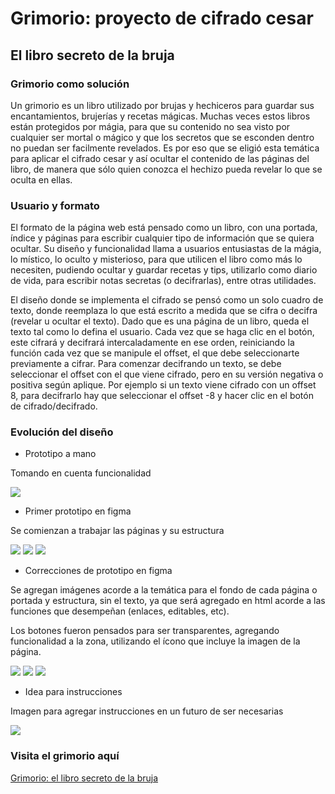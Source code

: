 # Grimorio: proyecto de cifrado cesar 
## El libro secreto de la bruja

### Grimorio como solución
Un grimorio es un libro utilizado por brujas y hechiceros para guardar sus encantamientos, brujerías y recetas mágicas. Muchas veces estos libros están protegidos por mágia, para que su contenido no sea visto por cualquier ser mortal o mágico y que los secretos que se esconden dentro no puedan ser facilmente revelados. Es por eso que se eligió esta temática para aplicar el cifrado cesar y así ocultar el contenido de las páginas del libro, de manera que sólo quien conozca el hechizo pueda revelar lo que se oculta en ellas.

### Usuario y formato        
El formato de la página web está pensado como un libro, con una portada, índice y páginas para escribir cualquier tipo de información que se quiera ocultar. Su diseño y funcionalidad llama a usuarios entusiastas de la mágia, lo místico, lo oculto y misterioso, para que utilicen el libro como más lo necesiten, pudiendo ocultar y guardar recetas y tips, utilizarlo como diario de vida, para escribir notas secretas (o decifrarlas), entre otras utilidades. 

El diseño donde se implementa el cifrado se pensó como un solo cuadro de texto, donde reemplaza lo que está escrito a medida que se cifra o decifra (revelar u ocultar el texto). Dado que es una página de un libro, queda el texto tal como lo defina el usuario. Cada vez que se haga clic en el botón, este cifrará y decifrará intercaladamente en ese orden, reiniciando la función cada vez que se manipule el offset, el que debe seleccionarte previamente a cifrar. Para comenzar decifrando un texto, se debe seleccionar el offset con el que viene cifrado, pero en su versión negativa o positiva según aplique. Por ejemplo si un texto viene cifrado con un offset 8, para decifrarlo hay que seleccionar el offset -8 y hacer clic en el botón de cifrado/decifrado.  

### Evolución del diseño

* Prototipo a mano

Tomando en cuenta funcionalidad

<img src="prototipo.jpg"></img>

* Primer prototipo en figma

Se comienzan a trabajar las páginas y su estructura


<img src="prototipo2.png"></img>
<img src="prototipo3.png"></img>
<img src="prototipo4.png"></img>

* Correcciones de prototipo en figma

Se agregan imágenes acorde a la temática para el fondo de cada página o portada y estructura, sin el texto, ya que será agregado en html acorde a las funciones que desempeñan (enlaces, editables, etc).

Los botones fueron pensados para ser transparentes, agregando funcionalidad a la zona, utilizando el ícono que incluye la imagen de la página.


<img src="final1.png"></img>
<img src="final2.png"></img>
<img src="final3.png"></img>


* Idea para instrucciones

Imagen para agregar instrucciones en un futuro de ser necesarias


<img src="instrucciones.png"></img>


### Visita el grimorio aquí

[Grimorio: el libro secreto de la bruja](https://gabrieladana.github.io/SCL019-cipher/)